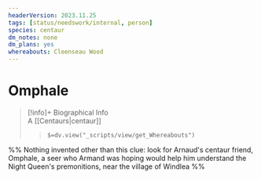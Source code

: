 ```yaml
---
headerVersion: 2023.11.25
tags: [status/needswork/internal, person]
species: centaur
dm_notes: none
dm_plans: yes
whereabouts: Cleenseau Wood
---
```

# Omphale
>[!info]+ Biographical Info  
> A [[Centaurs|centaur]]  
>> `$=dv.view("_scripts/view/get_Whereabouts")`

%% 
Nothing invented other than this clue: 
look for Arnaud's centaur friend, Omphale, a seer who Armand was hoping would help him understand the Night Queen's premonitions, near the village of Windlea %%
